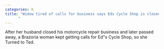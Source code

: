 ```yaml
---
categories: h
title: "Widow tired of calls for business says Eds Cycle Shop is closed
      "
---
```

After her husband closed his motorcycle repair business and later passed away, a Brazoria woman kept getting calls for Ed"s Cycle Shop, so she Turned to Ted.
      